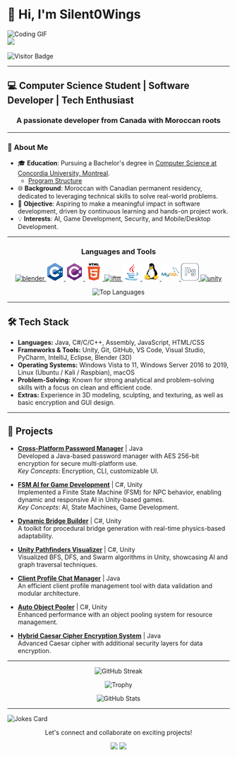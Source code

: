 # 👋 Hi, I'm Silent0Wings

<div style="text-align: left;">
  <img src="https://media.giphy.com/media/1iNIkQBAwEkUuTpikf/giphy.gif" alt="Coding GIF" width="240" height="180" />
</div>

<div style="text-align: left;">
  <img src="https://profile-counter.glitch.me/Silent0Wings/count.svg?" />
</div>

![Visitor Badge](https://visitor-badge.laobi.icu/badge?page_id=Silent0Wings.Silent0Wings)

---

## 💻 **Computer Science Student | Software Developer | Tech Enthusiast**

<h3 align="center">A passionate developer from Canada with Moroccan roots</h3>

---

### 🚀 **About Me**
- 🎓 **Education**: Pursuing a Bachelor's degree in [Computer Science at Concordia University, Montreal](https://www.concordia.ca/academics/undergraduate/computer-science.html).
  - [Program Structure](https://www.concordia.ca/academics/undergraduate/calendar/current/section-71-gina-cody-school-of-engineering-and-computer-science/section-71-70-department-of-computer-science-and-software-engineering/section-71-70-2-degree-requirements-bcompsc-.html)
- 🌐 **Background**: Moroccan with Canadian permanent residency, dedicated to leveraging technical skills to solve real-world problems.
- 🌟 **Objective**: Aspiring to make a meaningful impact in software development, driven by continuous learning and hands-on project work.
- 💡 **Interests**: AI, Game Development, Security, and Mobile/Desktop Development.

---

<h3 align="center">Languages and Tools</h3>
<p align="center"> 
  <a href="https://www.blender.org/" target="_blank" rel="noreferrer">
    <img src="https://download.blender.org/branding/community/blender_community_badge_white.svg" alt="blender" width="40" height="40"/> 
  </a>
  <a href="https://www.w3schools.com/cpp/" target="_blank" rel="noreferrer">
    <img src="https://raw.githubusercontent.com/devicons/devicon/master/icons/cplusplus/cplusplus-original.svg" alt="cplusplus" width="40" height="40"/> 
  </a>
  <a href="https://www.w3schools.com/cs/" target="_blank" rel="noreferrer">
    <img src="https://raw.githubusercontent.com/devicons/devicon/master/icons/csharp/csharp-original.svg" alt="csharp" width="40" height="40"/> 
  </a>
  <a href="https://www.w3.org/html/" target="_blank" rel="noreferrer">
    <img src="https://raw.githubusercontent.com/devicons/devicon/master/icons/html5/html5-original-wordmark.svg" alt="html5" width="40" height="40"/> 
  </a>
  <a href="https://ifttt.com/" target="_blank" rel="noreferrer">
    <img src="https://www.vectorlogo.zone/logos/ifttt/ifttt-ar21.svg" alt="ifttt" width="40" height="40"/> 
  </a>
  <a href="https://www.java.com" target="_blank" rel="noreferrer">
    <img src="https://raw.githubusercontent.com/devicons/devicon/master/icons/java/java-original.svg" alt="java" width="40" height="40"/> 
  </a>
  <a href="https://www.linux.org/" target="_blank" rel="noreferrer">
    <img src="https://raw.githubusercontent.com/devicons/devicon/master/icons/linux/linux-original.svg" alt="linux" width="40" height="40"/> 
  </a>
  <a href="https://www.mysql.com/" target="_blank" rel="noreferrer">
    <img src="https://raw.githubusercontent.com/devicons/devicon/master/icons/mysql/mysql-original-wordmark.svg" alt="mysql" width="40" height="40"/> 
  </a>
  <a href="https://www.photoshop.com/en" target="_blank" rel="noreferrer">
    <img src="https://raw.githubusercontent.com/devicons/devicon/master/icons/photoshop/photoshop-line.svg" alt="photoshop" width="40" height="40"/> 
  </a>
  <a href="https://unity.com/" target="_blank" rel="noreferrer">
    <img src="https://www.vectorlogo.zone/logos/unity3d/unity3d-icon.svg" alt="unity" width="40" height="40"/> 
  </a>
</p>
<p align="center">
  <img src="https://github-readme-stats.vercel.app/api/top-langs?username=silent0wings&show_icons=true&locale=en&layout=compact" alt="Top Languages" />
</p>

---

## 🛠️ **Tech Stack**
- **Languages:** Java, C#/C/C++, Assembly, JavaScript, HTML/CSS
- **Frameworks & Tools:** Unity, Git, GitHub, VS Code, Visual Studio, PyCharm, IntelliJ, Eclipse, Blender (3D)
- **Operating Systems:** Windows Vista to 11, Windows Server 2016 to 2019, Linux (Ubuntu / Kali / Raspbian), macOS
- **Problem-Solving:** Known for strong analytical and problem-solving skills with a focus on clean and efficient code.
- **Extras:** Experience in 3D modeling, sculpting, and texturing, as well as basic encryption and GUI design.

---

## 📝 **Projects**
- **[Cross-Platform Password Manager](https://github.com/Silent0Wings/Cross-Platform-Password-Manager)** | Java  
  Developed a Java-based password manager with AES 256-bit encryption for secure multi-platform use.  
  *Key Concepts*: Encryption, CLI, customizable UI.

- **[FSM AI for Game Development](https://github.com/Silent0Wings/FSM-AI-Project)** | C#, Unity  
  Implemented a Finite State Machine (FSM) for NPC behavior, enabling dynamic and responsive AI in Unity-based games.  
  *Key Concepts*: AI, State Machines, Game Development.

- **[Dynamic Bridge Builder](https://github.com/Silent0Wings/DynamicBridgeBuilder-Procedural-Generation-Toolkit-for-Unity)** | C#, Unity  
  A toolkit for procedural bridge generation with real-time physics-based adaptability.

- **[Unity Pathfinders Visualizer](https://github.com/Silent0Wings/Unity-Pathfinders-Visualizer)** | C#, Unity  
  Visualized BFS, DFS, and Swarm algorithms in Unity, showcasing AI and graph traversal techniques.

- **[Client Profile Chat Manager](https://github.com/Silent0Wings/ChatManager)** | Java  
  An efficient client profile management tool with data validation and modular architecture.

- **[Auto Object Pooler](https://github.com/Silent0Wings/Unity-SimpleObjectPooler)** | C#, Unity  
  Enhanced performance with an object pooling system for resource management.

- **[Hybrid Caesar Cipher Encryption System](https://github.com/Silent0Wings/Hybrid-Caesar-Cipher-Encryption-System)** | Java  
  Advanced Caesar cipher with additional security layers for data encryption.

---

<p align="center">
  <img src="https://github-readme-streak-stats.herokuapp.com/?user=Silent0Wings&theme=dark" alt="GitHub Streak" />
</p>

<p align="center">
  <img src="https://github-profile-trophy.vercel.app/?username=Silent0Wings&theme=algolia" alt="Trophy" />
</p>

<p align="center">
  <img src="https://github-readme-stats.vercel.app/api?username=silent0wings&show_icons=true&locale=en" alt="GitHub Stats" />
</p>

---

![Jokes Card](https://readme-jokes.vercel.app/api?theme=dark&lang=en)


<p align="center">Let's connect and collaborate on exciting projects!</p>

<p align="center">
  <a href="https://github.com/Silent0Wings"><img src="https://img.shields.io/badge/GitHub-100000?style=for-the-badge&logo=github&logoColor=white"></a>
  <a href="https://ca.linkedin.com/in/yahya-bel?trk=profile-badge"><img src="https://img.shields.io/badge/LinkedIn-0077B5?style=for-the-badge&logo=linkedin&logoColor=white"></a>
</p>

